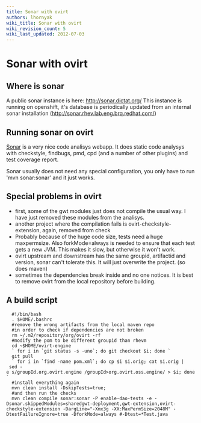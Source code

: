 ```yaml
---
title: Sonar with ovirt
authors: lhornyak
wiki_title: Sonar with ovirt
wiki_revision_count: 5
wiki_last_updated: 2012-07-03
---
```


# Sonar with ovirt

## Where is sonar

A public sonar instance is here: <http://sonar.dictat.org/> This instance is running on openshift, it's database is periodically updated from an internal sonar installation (http://sonar.rhev.lab.eng.brq.redhat.com/)

## Running sonar on ovirt

[Sonar](http://sonarsource.org/) is a very nice code analisys webapp. It does static code analysys with checkstyle, findbugs, pmd, cpd (and a number of other plugins) and test coverage report.

Sonar usually does not need any special configuration, you only have to run 'mvn sonar:sonar' and it just works.

## Special problems in ovirt

*   first, some of the gwt modules just does not compile the usual way. I have just removed these modules from the analisys.
*   another project where the compilation fails is ovirt-checkstyle-extension, again, removed from check
*   Probably because of the huge code size, tests need a huge maxpermsize. Also forkMode=always is needed to ensure that each test gets a new JVM. This makes it slow, but otherwise it won't work.
*   ovirt upstream and downstream has the same groupid, artifactid and version, sonar can't tolerate this. It will just overwrite the project. (so does maven)
*   sometimes the dependencies break inside and no one notices. It is best to remove ovirt from the local repository before building.

## A build script

      #!/bin/bash
      . $HOME/.bashrc
      #remove the wrong artifacts from the local maven repo
      #in order to check if dependencies are not broken
      rm ~/.m2/repository/org/ovirt -rf
      #modify the pom to be different groupid than rhevm
      cd ~$HOME/ovirt-engine
      ` for i in `git status -s -uno`; do git checkout $i; done `
      git pull
      ` for i in `find -name pom.xml`; do cp $i $i.orig; cat $i.orig | sed -e s/groupId.org.ovirt.engine /groupId>org.ovirt.oss.engine/ > $i; done `
      #install everything again
      mvn clean install -DskipTests=true;
      #and then run the checks
      mvn clean compile sonar:sonar -P enable-dao-tests -e -Dsonar.skippedModules=sharedgwt-deployment,gwt-extension,ovirt-checkstyle-extension -DargLine="-Xmx3g -XX:MaxPermSize=2048M" -DtestFailureIgnore=true -DforkMode=always #-Dtest=*Test.java
